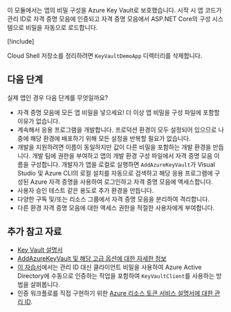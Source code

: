 이 모듈에서는 앱의 비밀 구성을 Azure Key Vault로 보호했습니다. 시작 시 앱 코드가 관리 ID로 자격 증명 모음에 인증되고 자격 증명 모음에서 ASP.NET Core의 구성 시스템으로 비밀을 자동으로 로드합니다.

[!include[](../../../includes/azure-sandbox-cleanup.md)]

Cloud Shell 저장소를 정리하려면 `KeyVaultDemoApp` 디렉터리를 삭제합니다.

## <a name="next-steps"></a>다음 단계

실제 앱인 경우 다음 단계를 무엇일까요?

- 자격 증명 모음에 모든 앱 비밀을 넣으세요! 더 이상 앱 비밀을 구성 파일에 포함할 이유가 없습니다.
- 계속해서 응용 프로그램을 개발합니다. 프로덕션 환경이 모두 설정되어 있으므로 나중에 해당 환경에 배포하기 위해 모든 설정을 반복할 필요가 없습니다.
- 개발을 지원하려면 이름이 동일하지만 값이 다른 비밀을 포함하는 개발 환경을 만듭니다. 개발 팀에 권한을 부여하고 앱의 개발 환경 구성 파일에서 자격 증명 모음 이름을 구성합니다. 개발자가 앱을 로컬로 실행하면 `AddAzureKeyVault`가 Visual Studio 및 Azure CLI의 로컬 설치를 자동으로 검색하고 해당 응용 프로그램에 구성된 Azure 자격 증명을 사용하여 로그인하고 자격 증명 모음에 액세스합니다.
- 사용자 승인 테스트 같은 용도로 추가 환경을 만듭니다.
- 다양한 구독 및/또는 리소스 그룹에서 자격 증명 모음을 분리하여 격리합니다.
- 다른 환경 자격 증명 모음에 대한 액세스 권한을 적절한 사용자에게 부여합니다.

## <a name="further-reading"></a>추가 참고 자료

- [Key Vault 설명서](https://docs.microsoft.com/azure/key-vault/)
- [AddAzureKeyVault 및 해당 고급 옵션에 대한 자세한 정보](https://docs.microsoft.com/aspnet/core/security/key-vault-configuration?view=aspnetcore-2.1&tabs=aspnetcore2x)
- [이 자습서](https://docs.microsoft.com/azure/key-vault/key-vault-use-from-web-application)에서는 관리 ID 대신 클라이언트 비밀을 사용하여 Azure Active Directory에 수동으로 인증하는 작업을 포함하여 `KeyVaultClient`를 사용하는 방법을 살펴봅니다.
- 인증 워크플로를 직접 구현하기 위한 [Azure 리소스 토큰 서비스 설명서에 대한 관리 ID](https://docs.microsoft.com/azure/app-service/app-service-managed-service-identity#using-the-rest-protocol).